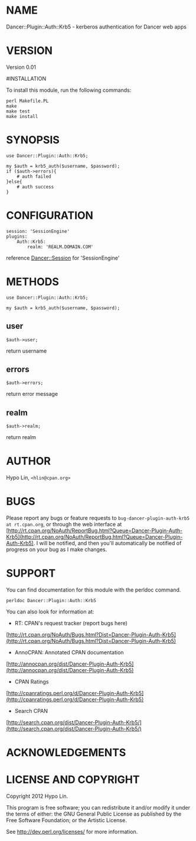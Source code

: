 # NAME

Dancer::Plugin::Auth::Krb5 - kerberos authentication for Dancer web apps

# VERSION

Version 0.01

#INSTALLATION

To install this module, run the following commands:

    perl Makefile.PL
    make
    make test
    make install

# SYNOPSIS

    use Dancer::Plugin::Auth::Krb5;

    my $auth = krb5_auth($username, $password);
    if ($auth->errors){
        # auth failed
    }else{
        # auth success
    }

# CONFIGURATION

    session: 'SessionEngine'
    plugins:
        Auth::Krb5:
            realm: 'REALM.DOMAIN.COM'

reference [Dancer::Session](http://search.cpan.org/perldoc?Dancer::Session) for 'SessionEngine'

# METHODS

    use Dancer::Plugin::Auth::Krb5;

    my $auth = krb5_auth($username, $password);

## user

    $auth->user;

return username

## errors

    $auth->errors;

return error message

## realm

    $auth->realm;

return realm

# AUTHOR

Hypo Lin, `<hlin@cpan.org>`

# BUGS

Please report any bugs or feature requests to `bug-dancer-plugin-auth-krb5 at rt.cpan.org`, or through
the web interface at [http://rt.cpan.org/NoAuth/ReportBug.html?Queue=Dancer-Plugin-Auth-Krb5](http://rt.cpan.org/NoAuth/ReportBug.html?Queue=Dancer-Plugin-Auth-Krb5).  I will be notified, and then you'll
automatically be notified of progress on your bug as I make changes.

# SUPPORT

You can find documentation for this module with the perldoc command.

    perldoc Dancer::Plugin::Auth::Krb5

You can also look for information at:

- RT: CPAN's request tracker (report bugs here)

[http://rt.cpan.org/NoAuth/Bugs.html?Dist=Dancer-Plugin-Auth-Krb5](http://rt.cpan.org/NoAuth/Bugs.html?Dist=Dancer-Plugin-Auth-Krb5)

- AnnoCPAN: Annotated CPAN documentation

[http://annocpan.org/dist/Dancer-Plugin-Auth-Krb5](http://annocpan.org/dist/Dancer-Plugin-Auth-Krb5)

- CPAN Ratings

[http://cpanratings.perl.org/d/Dancer-Plugin-Auth-Krb5](http://cpanratings.perl.org/d/Dancer-Plugin-Auth-Krb5)

- Search CPAN

[http://search.cpan.org/dist/Dancer-Plugin-Auth-Krb5/](http://search.cpan.org/dist/Dancer-Plugin-Auth-Krb5/)



# ACKNOWLEDGEMENTS


# LICENSE AND COPYRIGHT

Copyright 2012 Hypo Lin.

This program is free software; you can redistribute it and/or modify it
under the terms of either: the GNU General Public License as published
by the Free Software Foundation; or the Artistic License.

See http://dev.perl.org/licenses/ for more information.


